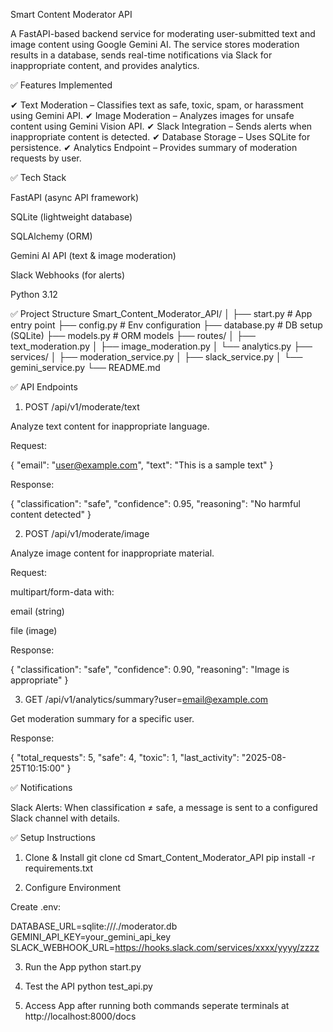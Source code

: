 Smart Content Moderator API

A FastAPI-based backend service for moderating user-submitted text and image content using Google Gemini AI. The service stores moderation results in a database, sends real-time notifications via Slack for inappropriate content, and provides analytics.

✅ Features Implemented

✔ Text Moderation – Classifies text as safe, toxic, spam, or harassment using Gemini API.
✔ Image Moderation – Analyzes images for unsafe content using Gemini Vision API.
✔ Slack Integration – Sends alerts when inappropriate content is detected.
✔ Database Storage – Uses SQLite for persistence.
✔ Analytics Endpoint – Provides summary of moderation requests by user.

✅ Tech Stack

FastAPI (async API framework)

SQLite (lightweight database)

SQLAlchemy (ORM)

Gemini AI API (text & image moderation)

Slack Webhooks (for alerts)

Python 3.12

✅ Project Structure
Smart_Content_Moderator_API/
│
├── start.py               # App entry point
├── config.py              # Env configuration
├── database.py            # DB setup (SQLite)
├── models.py              # ORM models
├── routes/
│   ├── text_moderation.py
│   ├── image_moderation.py
│   └── analytics.py
├── services/
│   ├── moderation_service.py
│   ├── slack_service.py
│   └── gemini_service.py
└── README.md

✅ API Endpoints
1. POST /api/v1/moderate/text

Analyze text content for inappropriate language.

Request:

{
  "email": "user@example.com",
  "text": "This is a sample text"
}


Response:

{
  "classification": "safe",
  "confidence": 0.95,
  "reasoning": "No harmful content detected"
}

2. POST /api/v1/moderate/image

Analyze image content for inappropriate material.

Request:

multipart/form-data with:

email (string)

file (image)

Response:

{
  "classification": "safe",
  "confidence": 0.90,
  "reasoning": "Image is appropriate"
}

3. GET /api/v1/analytics/summary?user=email@example.com

Get moderation summary for a specific user.

Response:

{
  "total_requests": 5,
  "safe": 4,
  "toxic": 1,
  "last_activity": "2025-08-25T10:15:00"
}

✅ Notifications

Slack Alerts: When classification ≠ safe, a message is sent to a configured Slack channel with details.

✅ Setup Instructions
1. Clone & Install
git clone <repo-url>
cd Smart_Content_Moderator_API
pip install -r requirements.txt

2. Configure Environment

Create .env:

DATABASE_URL=sqlite:///./moderator.db
GEMINI_API_KEY=your_gemini_api_key
SLACK_WEBHOOK_URL=https://hooks.slack.com/services/xxxx/yyyy/zzzz

3. Run the App
python start.py

4. Test the API
   python test_api.py

5. Access App after running both commands seperate terminals at http://localhost:8000/docs
